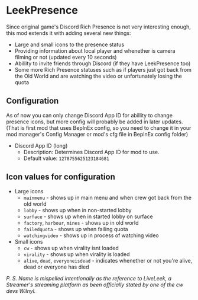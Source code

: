 # LeekPresence

Since original game's Discord Rich Presence is not very interesting enough, this mod extends it with adding several new things:
- Large and small icons to the presence status
- Providing information about local player and whenether is camera filming or not (updated every 10 seconds)
- Abillity to invite friends through Discord (if they have LeekPresence too)
- Some more Rich Presence statuses such as if players just got back from the Old World and are watching the video or unfortunately losing the quota

## Configuration

As of now you can only change Discord App ID for abillity to change presence icons, but more config will probably be added in later updates.
(That is first mod that uses BepInEx config, so you need to change it in your mod manager's Config Manager or mod's cfg file in BepInEx config folder)

- Discord App ID (long)
  - Description: Determines Discord App ID for mod to use.
  - Default value: `1278755625123184681`
  
## Icon values for configuration

- Large icons
  - `mainmenu` - shows up in main menu and when crew got back from the old world
  - `lobby` - shows up when in non-started lobby
  - `surface` - shows up when in started lobby on surface
  - `factory`, `harbour`, `mines` - shows up in old world
  - `failedquota` - shows up when failing quota
  - `watchingvideo` - shows up in process of watching video
- Small icons
  - `cw` - shows up when virality isnt loaded
  - `virality` - shows up when virality is loaded
  - `alive`, `dead`, `everyoneisdead` - indicates whenether or not you're alive, dead or everyone has died
  
*P. S. Name is mispelled intentionally as the reference to LiveLeek, a Streamer's streaming platform as been officially stated by one of the cw devs Wilnyl.*
